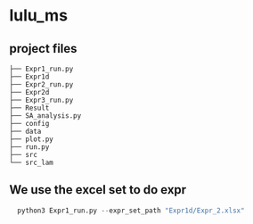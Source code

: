 # lulu_ms
## project files
```
├── Expr1_run.py
├── Expr1d
├── Expr2_run.py
├── Expr2d
├── Expr3_run.py
├── Result
├── SA_analysis.py
├── config
├── data
├── plot.py
├── run.py
├── src
└── src_lam

```
## We use the excel set  to do expr
```python
  python3 Expr1_run.py --expr_set_path "Expr1d/Expr_2.xlsx"
